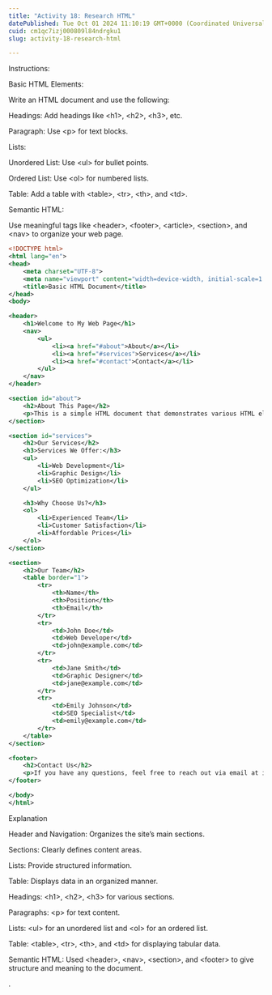 ```yaml
---
title: "Activity 18: Research HTML"
datePublished: Tue Oct 01 2024 11:10:19 GMT+0000 (Coordinated Universal Time)
cuid: cm1qc7izj000809l84ndrgku1
slug: activity-18-research-html

---
```


Instructions:

Basic HTML Elements:

Write an HTML document and use the following:

Headings: Add headings like &lt;h1&gt;, &lt;h2&gt;, &lt;h3&gt;, etc.

Paragraph: Use &lt;p&gt; for text blocks.

Lists:

Unordered List: Use &lt;ul&gt; for bullet points.

Ordered List: Use &lt;ol&gt; for numbered lists.

Table: Add a table with &lt;table&gt;, &lt;tr&gt;, &lt;th&gt;, and &lt;td&gt;.

Semantic HTML:

Use meaningful tags like &lt;header&gt;, &lt;footer&gt;, &lt;article&gt;, &lt;section&gt;, and &lt;nav&gt; to organize your web page.

```xml
<!DOCTYPE html>
<html lang="en">
<head>
    <meta charset="UTF-8">
    <meta name="viewport" content="width=device-width, initial-scale=1.0">
    <title>Basic HTML Document</title>
</head>
<body>

<header>
    <h1>Welcome to My Web Page</h1>
    <nav>
        <ul>
            <li><a href="#about">About</a></li>
            <li><a href="#services">Services</a></li>
            <li><a href="#contact">Contact</a></li>
        </ul>
    </nav>
</header>

<section id="about">
    <h2>About This Page</h2>
    <p>This is a simple HTML document that demonstrates various HTML elements.</p>
</section>

<section id="services">
    <h2>Our Services</h2>
    <h3>Services We Offer:</h3>
    <ul>
        <li>Web Development</li>
        <li>Graphic Design</li>
        <li>SEO Optimization</li>
    </ul>

    <h3>Why Choose Us?</h3>
    <ol>
        <li>Experienced Team</li>
        <li>Customer Satisfaction</li>
        <li>Affordable Prices</li>
    </ol>
</section>

<section>
    <h2>Our Team</h2>
    <table border="1">
        <tr>
            <th>Name</th>
            <th>Position</th>
            <th>Email</th>
        </tr>
        <tr>
            <td>John Doe</td>
            <td>Web Developer</td>
            <td>john@example.com</td>
        </tr>
        <tr>
            <td>Jane Smith</td>
            <td>Graphic Designer</td>
            <td>jane@example.com</td>
        </tr>
        <tr>
            <td>Emily Johnson</td>
            <td>SEO Specialist</td>
            <td>emily@example.com</td>
        </tr>
    </table>
</section>

<footer>
    <h2>Contact Us</h2>
    <p>If you have any questions, feel free to reach out via email at info@example.com.</p>
</footer>

</body>
</html>
```

Explanation

Header and Navigation: Organizes the site’s main sections.

Sections: Clearly defines content areas.

Lists: Provide structured information.

Table: Displays data in an organized manner.

Headings: &lt;h1&gt;, &lt;h2&gt;, &lt;h3&gt; for various sections.

Paragraphs: &lt;p&gt; for text content.

Lists: &lt;ul&gt; for an unordered list and &lt;ol&gt; for an ordered list.

Table: &lt;table&gt;, &lt;tr&gt;, &lt;th&gt;, and &lt;td&gt; for displaying tabular data.

Semantic HTML: Used &lt;header&gt;, &lt;nav&gt;, &lt;section&gt;, and &lt;footer&gt; to give structure and meaning to the document.

.